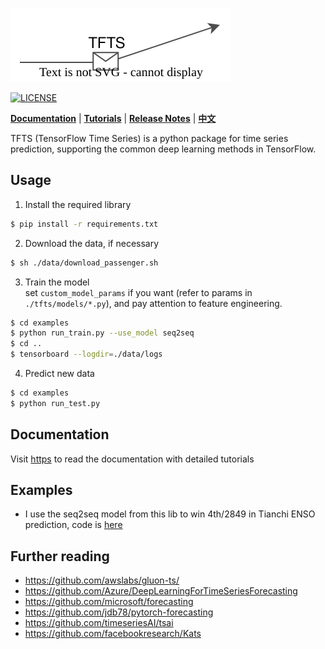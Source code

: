![Time series prediction](./docs/source/_static/logo.svg)

[![LICENSE](https://img.shields.io/badge/license-Anti%20996-blue.svg)](https://github.com/996icu/996.ICU/blob/master/LICENSE)<br>

**[Documentation](https://time-series-prediction.readthedocs.io)** | **[Tutorials](https://time-series-prediction.readthedocs.io/en/latest/tutorials.html)** | **[Release Notes](https://time-series-prediction.readthedocs.io/en/latest/CHANGELOG.html)** | **[中文]()**

TFTS (TensorFlow Time Series) is a python package for time series prediction, supporting the common deep learning methods in TensorFlow. 


## Usage

1. Install the required library
```bash
$ pip install -r requirements.txt
```
2. Download the data, if necessary
```bash
$ sh ./data/download_passenger.sh
```
3. Train the model <br>
set `custom_model_params` if you want (refer to params in `./tfts/models/*.py`), and pay attention to feature engineering.

```bash
$ cd examples
$ python run_train.py --use_model seq2seq
$ cd ..
$ tensorboard --logdir=./data/logs
```
4. Predict new data
```bash
$ cd examples
$ python run_test.py
```

## Documentation
Visit [https]() to read the documentation with detailed tutorials

## Examples
- I use the seq2seq model from this lib to win 4th/2849 in Tianchi ENSO prediction, code is [here](https://github.com/LongxingTan/Data-competitions/tree/master/tianchi-enso-prediction)

<!--
| Model | [Web Traffic<sup>mape</sup>]() | AP<sup>val</sup> | AP<sub>50</sub><sup>val</sup> | AP<sub>75</sub><sup>val</sup> |
| :-- | :-: | :-: | :-: | :-: | :-: | :-: | :-: |
| [seq2seq]() | 672 | 47.7% |52.6% | 61.4% | 
| [deepar]() | 672 | 47.7% |52.6% | 61.4% | 
| [wavenet]() | 672 | 47.7% |52.6% | 61.4% | 
| [tcn]() | 672 | 47.7% |52.6% | 61.4% | 
| [transformer]() | 672 | 47.7% |52.6% | 61.4% | 
| [transformer]() | 672 | 47.7% |52.6% | 61.4% | 
| [n-beats]() | 672 | 47.7% |52.6% | 61.4% | 
| [u-net]() | 672 | 47.7% |52.6% | 61.4% |
|  |  |  |  |  |
Please Note that: the performance above is only representing this repo's current implementation performance.
-->

## Further reading
- https://github.com/awslabs/gluon-ts/
- https://github.com/Azure/DeepLearningForTimeSeriesForecasting
- https://github.com/microsoft/forecasting
- https://github.com/jdb78/pytorch-forecasting
- https://github.com/timeseriesAI/tsai
- https://github.com/facebookresearch/Kats
